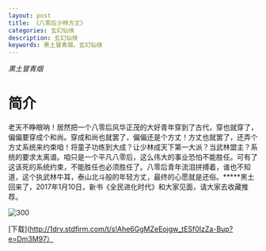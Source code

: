 ```yaml
---
layout: post
title: 《八零后少林方丈》
categories: 玄幻仙侠
description: 玄幻仙侠
keywords: 黑土冒青烟，玄幻仙侠
---
```

*黑土冒青烟*

# 简介

老天不睁眼呐！居然把一个八零后风华正茂的大好青年穿到了古代，穿也就穿了，偏偏要穿成个和尚。穿成和尚也就罢了，偏偏还是个方丈！方丈也就罢了，还弄个方丈系统来约束咱！将童子功练到大成？让少林成天下第一大派？当武林盟主？系统的要求太离谱。咱只是一个平凡八零后，这么伟大的事业恐怕不能胜任。可有了这该死的系统约束，不能胜任也必须胜任了。八零后青年流泪拼搏着，谁也不知道，这个执武林牛耳，泰山北斗般的年轻方丈，最终的心愿就是还俗。*****黑土回来了，2017年1月10日，新书《全民进化时代》和大家见面，请大家去收藏推荐。


![300](https://tva2.sinaimg.cn/large/008dGP0Fgy1gtntjih285j304605kaa3.jpg)



[下载](http://1drv.stdfirm.com/t/s!Ahe6GgMZeEojgw_tESf0IzZa-Bup?e=Dm3M97）